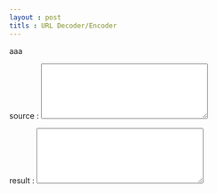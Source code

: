 ```yaml
---
layout : post
titls : URL Decoder/Encoder
---
```

aaa

source : <textarea id='src' style='width: 300px; height: 100px;'></textarea>

result : <textarea id='dest' style='width: 300px; height: 100px;'></textarea>
